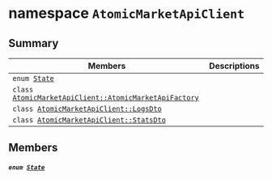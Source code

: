 # namespace `AtomicMarketApiClient` 

## Summary

 Members                                | Descriptions                                
----------------------------------------|---------------------------------------------
`enum `[`State`](#namespace_atomic_market_api_client_1ac975e092be6aef4456c9af8ddc8e33bf)            | 
`class `[`AtomicMarketApiClient::AtomicMarketApiFactory`](.github/workflows/documentation/md/AtomicMarketApiClient--AtomicMarketApiFactory.md#class_atomic_market_api_client_1_1_atomic_market_api_factory) | 
`class `[`AtomicMarketApiClient::LogsDto`](.github/workflows/documentation/md/AtomicMarketApiClient--LogsDto.md#class_atomic_market_api_client_1_1_logs_dto) | 
`class `[`AtomicMarketApiClient::StatsDto`](.github/workflows/documentation/md/AtomicMarketApiClient--StatsDto.md#class_atomic_market_api_client_1_1_stats_dto) | 

## Members

##### `enum `[`State`](#namespace_atomic_market_api_client_1ac975e092be6aef4456c9af8ddc8e33bf) 


